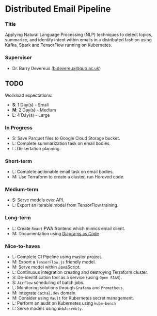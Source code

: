 # Distributed Email Pipeline

### Title
Applying Natural Language Processing (NLP) techniques to detect topics, summarize, and identify intent within emails in
a distributed fashion using Kafka, Spark and TensorFlow running on Kubernetes.

### Supervisor
* Dr. Barry Devereux (b.devereux@qub.ac.uk)

## TODO
Workload expectations:
- **S**: 1 Day(s) - Small
- **M**: 2 Day(s) - Medium
- **L**: 4 Day(s) - Large

### In Progress
* S: Save Parquet files to Google Cloud Storage bucket.
* L: Complete summarization task on email bodies.
* L: Dissertation planning.

### Short-term
* L: Complete actionable email task on email bodies.
* M: Use Terraform to create a cluster, run Horovod code.

### Medium-term
* S: Serve models over API.
* L: Export an iterable model from TensorFlow training.

### Long-term
* L: Create `React` PWA frontend which mimics email client.
* M: Documentation using [Diagrams as Code](https://github.com/mingrammer/diagrams)

### Nice-to-haves
* L: Complete CI Pipeline using master project.
* M: Export a `TensorFlow.js` friendly model.
* M: Serve model within JavaScript.
* L: Continuous integration creating and destroying Terraform cluster.
* S: De-identification tool as a service (using `Open FAAS`).
* S: `Airflow` scheduling of batch jobs.
* L: Monitoring solutions through `Grafana` and `Prometheus`.
* M: Integrate `cathal.dev` domain.
* M: Consider using `Vault` for Kubernetes secret management.
* L: Perform an audit on Kubernetes using `kube-bench`
* L: Serve models using `WebAssembly`.
